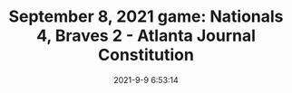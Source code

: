 ---
"title": "September 8, 2021 game: Nationals 4, Braves 2 - Atlanta Journal Constitution"
"date": "2021-9-9 6:53:14"
"feed_name": "GOOGLENEWSDRILLING"
"feed_website": "https://news.google.com/search?q=drilling%2Bincident&hl=en-US&gl=US&ceid=US:en"
"feed_rss": "https://news.google.com/rss/search?q=drilling%2Bincident&hl=en-US&gl=US&ceid=US:en"
"link": "https://www.ajc.com/sports/atlanta-braves/nationals-beat-braves-despite-having-starting-pitcher-ejected-in-first-inning/PE2KPSJU2BGXBDCKLBTEN2ATTQ/"
"file": "_posts/2021-1-1-fd7e6affd0fb497c72c896000c13e389667ad1c3.md"
"accident": "0"
"drilling": "0"
---